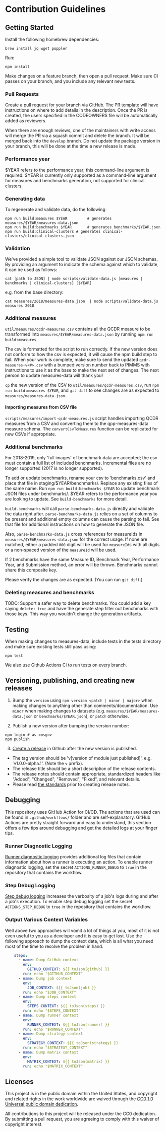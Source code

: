 # Contribution Guidelines

## Getting Started

Install the following homebrew dependencies:
```
brew install jq wget poppler
```

Run:
```
npm install
```

Make changes on a feature branch, then open a pull request. Make sure CI passes on your branch, and you include any relevant new tests.

### Pull Requests

Create a pull request for your branch via GitHub. The PR template will have instructions on where to add details in the description. Once the PR is created, the users specified in the CODEOWNERS file will be automatically added as reviewers. 

When there are enough reviews, one of the maintainers with write access will merge the PR via a squash commit and delete the branch. It will be merged back into the `develop` branch. Do not update the package version in your branch, this will be done at the time a new release is made.

### Performance year

$YEAR refers to the performance year; this command-line argument is required.  $YEAR is currently only supported as a command-line argument for measures and benchmarks generation, not supported for clinical clusters.

### Generating data
To regenerate and validate data, do the following:

```
npm run build:measures $YEAR         # generates measures/$YEAR/measures-data.json
npm run build:benchmarks $YEAR       # generates benchmarks/$YEAR.json
npm run build:clinical-clusters # generates clinical-clusters/clinical-clusters.json
```

### Validation

We've provided a simple tool to validate JSON against our JSON schemas. By providing an argument to indicate the schema against which to validate, it can be used as follows:
```
cat [path to JSON] | node scripts/validate-data.js [measures | benchmarks | clinical-clusters] [$YEAR]
```
e.g. from the base directory:
```
cat measures/2018/measures-data.json  | node scripts/validate-data.js measures 2018
```
### Additional measures

`util/measures/qcdr-measures.csv` contains all the QCDR measure to be transformed into `measures/$YEAR/measures-data.json` by running `npm run build:measures`.

The csv is formatted for the script to run correctly. If the new version does not conform to how the csv is expected, it will cause the npm build step to fail. When your work is complete, make sure to send the updated `qcdr-measures-v<#>.csv` with a bumped version number back to PIMMS with instructions to use it as the base to make the next set of changes. The next person to update measures-data will thank you!

`cp` the new version of the CSV to `util/measures/qcdr-measures.csv`, run `npm run build:measures $YEAR`, and `git diff` to see changes are as expected to `measures/measures-data.json`.

#### Importing measures from CSV file

`scripts/measures/import-qcdr-measures.js` script handles importing QCDR measures from a CSV and converting them to the qpp-measures-data measure schema. The `convertCsvToMeasures` function can be replicated for new CSVs if appropriate.

### Additional benchmarks

For 2018-2019, only 'full images' of benchmark data are accepted; the csv must contain a full list of included benchmarks. Incremental files are no longer supported (2017 is no longer supported).

  To add or update benchmarks, rename your csv to 'benchmarks.csv'
  and place that file in staging/$YEAR/benchmarks/. 
  Replace any existing files of the same name.
  Run `npm run build:benchmarks $YEAR` to update benchmark JSON files under benchmarks/.
  $YEAR refers to the performance year you are looking to update. 
  See `build-benchmarks` for more detail.

  `build-benchmarks` will call `parse-benchmarks-data.js` directly and validate the data right after. 
  `parse-benchmarks-data.js` relies on a set of columns to be present and additional empty columns can cause the parsing to fail.
   See that file for additional instructions on how to generate the JSON file.
  
  Also, `parse-benchmarks-data.js` cross references for measureIds in `measures/$YEAR/measures-data.json` for the correct usage. If none are matched, either a padded `000` digit will be used for `measureId`s with all digits or a non-spaced version of the `measureId` will be used.

  If 2 benchmarks have the same Measure ID, Benchmark Year, Performance Year, and Submission method, an error will be thrown. Benchmarks cannot share this composite key.

  Please verify the changes are as expected. (You can run `git diff`.)

### Deleting measures and benchmarks

TODO: Support a safer way to delete benchmarks. You could add a key saying `delete: true` and have the generate step filter out benchmarks with those keys. This way you wouldn't change the generation artifacts.

## Testing

When making changes to measures-data, include tests in the tests directory and make sure existing tests still pass using:

```
npm test
```

We also use Github Actions CI to run tests on every branch.

## Versioning, publishing, and creating new releases

1. Bump the `version` using `npm version <patch | minor | major>` when making changes to anything other than comments/documentation. Use `minor` when making changes to datasets (e.g. `measures/$YEAR/measures-data.json` or `benchmarks/$YEAR.json`), or `patch` otherwise.

2. Publish a new version after bumping the version number:
```
npm login # as cmsgov
npm publish
```

3. [Create a release](https://github.com/CMSgov/qpp-measures-data/releases) in Github after the new version is published.
  - The tag version should be 'v[version of module just published]', e.g. 'v1.0.0-alpha.1'. (Note the `v` prefix).
  - The release title should be a short description of the release contents.
  - The release notes should contain appropriate, standardized headers like "Added", "Changed", "Removed", "Fixed", and relevant details.
  - Please read [the standards](http://keepachangelog.com/en/0.3.0/) prior to creating release notes.

## Debugging

This repository uses GitHub Action for CI/CD. The actions that are used can be found in `.github/workflows/` folder and are self-explanatory. GitHub Actions are pretty straight forward and easy to understand, this section offers a few tips around debugging and get the detailed logs at your finger tips. 
 
### Runner Diagnostic Logging

[Runner diagnostic logging](https://help.github.com/en/actions/automating-your-workflow-with-github-actions/managing-a-workflow-run#enabling-runner-diagnostic-logging) provides additional log files that contain information about how a runner is executing an action.
To enable runner diagnostic logging, set the secret `ACTIONS_RUNNER_DEBUG` to `true` in the repository that contains the workflow.

### Step Debug Logging

[Step debug logging](https://help.github.com/en/actions/automating-your-workflow-with-github-actions/managing-a-workflow-run#enabling-step-debug-logging) increases the verbosity of a job's logs during and after a job's execution.
To enable step debug logging set the secret `ACTIONS_STEP_DEBUG` to `true` in the repository that contains the workflow.

### Output Various Context Variables
Well above two approaches will vomit a lot of things at you, most of it is not even useful to you as a developer and it is easy to get lost. Use the following approach to dump the context data, which is all what you need most of the time to resolve the problem in hand.
```yml
    steps:
      - name: Dump GitHub context
        env:
          GITHUB_CONTEXT: ${{ toJson(github) }}
        run: echo "$GITHUB_CONTEXT"
      - name: Dump job context
        env:
          JOB_CONTEXT: ${{ toJson(job) }}
        run: echo "$JOB_CONTEXT"
      - name: Dump steps context
        env:
          STEPS_CONTEXT: ${{ toJson(steps) }}
        run: echo "$STEPS_CONTEXT"
      - name: Dump runner context
        env:
          RUNNER_CONTEXT: ${{ toJson(runner) }}
        run: echo "$RUNNER_CONTEXT"
      - name: Dump strategy context
        env:
          STRATEGY_CONTEXT: ${{ toJson(strategy) }}
        run: echo "$STRATEGY_CONTEXT"
      - name: Dump matrix context
        env:
          MATRIX_CONTEXT: ${{ toJson(matrix) }}
        run: echo "$MATRIX_CONTEXT"
```

## Licenses

This project is in the public domain within the United States, and copyright and related rights in the work worldwide are waived through the [CC0 1.0 Universal public domain dedication](https://creativecommons.org/publicdomain/zero/1.0/).

All contributions to this project will be released under the CC0 dedication. By submitting a pull request, you are agreeing to comply with this waiver of copyright interest.
